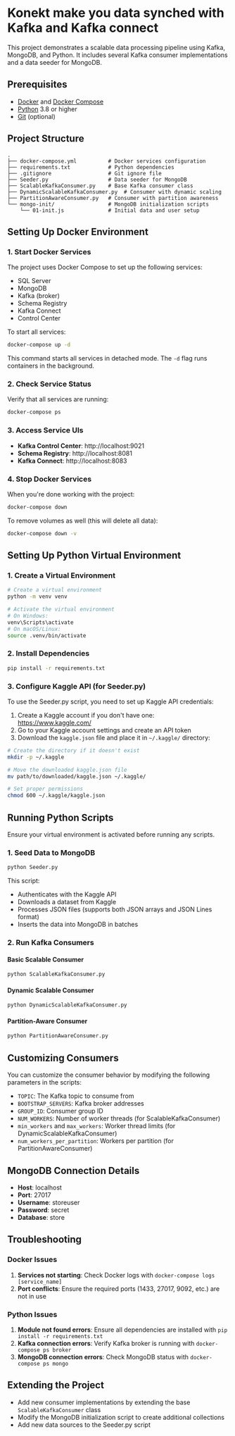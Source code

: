 # Konekt make you data synched with Kafka and Kafka connect

This project demonstrates a scalable data processing pipeline using Kafka, MongoDB, and Python. It includes several Kafka consumer implementations and a data seeder for MongoDB.

## Prerequisites

- [Docker](https://www.docker.com/get-started) and [Docker Compose](https://docs.docker.com/compose/install/)
- [Python](https://www.python.org/downloads/) 3.8 or higher
- [Git](https://git-scm.com/downloads) (optional)

## Project Structure

```
.
├── docker-compose.yml          # Docker services configuration
├── requirements.txt            # Python dependencies
├── .gitignore                  # Git ignore file
├── Seeder.py                   # Data seeder for MongoDB
├── ScalableKafkaConsumer.py    # Base Kafka consumer class
├── DynamicScalableKafkaConsumer.py  # Consumer with dynamic scaling
├── PartitionAwareConsumer.py   # Consumer with partition awareness
└── mongo-init/                 # MongoDB initialization scripts
    └── 01-init.js              # Initial data and user setup
```

## Setting Up Docker Environment

### 1. Start Docker Services

The project uses Docker Compose to set up the following services:
- SQL Server
- MongoDB
- Kafka (broker)
- Schema Registry
- Kafka Connect
- Control Center

To start all services:

```bash
docker-compose up -d
```

This command starts all services in detached mode. The `-d` flag runs containers in the background.

### 2. Check Service Status

Verify that all services are running:

```bash
docker-compose ps
```

### 3. Access Service UIs

- **Kafka Control Center**: http://localhost:9021
- **Schema Registry**: http://localhost:8081
- **Kafka Connect**: http://localhost:8083

### 4. Stop Docker Services

When you're done working with the project:

```bash
docker-compose down
```

To remove volumes as well (this will delete all data):

```bash
docker-compose down -v
```

## Setting Up Python Virtual Environment

### 1. Create a Virtual Environment

```bash
# Create a virtual environment
python -m venv venv

# Activate the virtual environment
# On Windows:
venv\Scripts\activate
# On macOS/Linux:
source .venv/bin/activate
```

### 2. Install Dependencies

```bash
pip install -r requirements.txt
```

### 3. Configure Kaggle API (for Seeder.py)

To use the Seeder.py script, you need to set up Kaggle API credentials:

1. Create a Kaggle account if you don't have one: https://www.kaggle.com/
2. Go to your Kaggle account settings and create an API token
3. Download the `kaggle.json` file and place it in `~/.kaggle/` directory:

```bash
# Create the directory if it doesn't exist
mkdir -p ~/.kaggle

# Move the downloaded kaggle.json file
mv path/to/downloaded/kaggle.json ~/.kaggle/

# Set proper permissions
chmod 600 ~/.kaggle/kaggle.json
```

## Running Python Scripts

Ensure your virtual environment is activated before running any scripts.

### 1. Seed Data to MongoDB

```bash
python Seeder.py
```

This script:
- Authenticates with the Kaggle API
- Downloads a dataset from Kaggle
- Processes JSON files (supports both JSON arrays and JSON Lines format)
- Inserts the data into MongoDB in batches

### 2. Run Kafka Consumers

#### Basic Scalable Consumer

```bash
python ScalableKafkaConsumer.py
```

#### Dynamic Scalable Consumer

```bash
python DynamicScalableKafkaConsumer.py
```

#### Partition-Aware Consumer

```bash
python PartitionAwareConsumer.py
```

## Customizing Consumers

You can customize the consumer behavior by modifying the following parameters in the scripts:

- `TOPIC`: The Kafka topic to consume from
- `BOOTSTRAP_SERVERS`: Kafka broker addresses
- `GROUP_ID`: Consumer group ID
- `NUM_WORKERS`: Number of worker threads (for ScalableKafkaConsumer)
- `min_workers` and `max_workers`: Worker thread limits (for DynamicScalableKafkaConsumer)
- `num_workers_per_partition`: Workers per partition (for PartitionAwareConsumer)

## MongoDB Connection Details

- **Host**: localhost
- **Port**: 27017
- **Username**: storeuser
- **Password**: secret
- **Database**: store

## Troubleshooting

### Docker Issues

1. **Services not starting**: Check Docker logs with `docker-compose logs [service_name]`
2. **Port conflicts**: Ensure the required ports (1433, 27017, 9092, etc.) are not in use

### Python Issues

1. **Module not found errors**: Ensure all dependencies are installed with `pip install -r requirements.txt`
2. **Kafka connection errors**: Verify Kafka broker is running with `docker-compose ps broker`
3. **MongoDB connection errors**: Check MongoDB status with `docker-compose ps mongo`

## Extending the Project

- Add new consumer implementations by extending the base `ScalableKafkaConsumer` class
- Modify the MongoDB initialization script to create additional collections
- Add new data sources to the Seeder.py script

